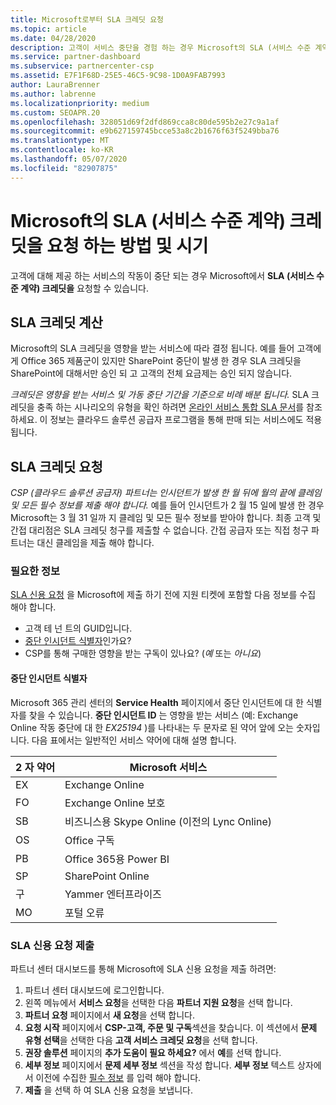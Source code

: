 ```yaml
---
title: Microsoft로부터 SLA 크레딧 요청
ms.topic: article
ms.date: 04/28/2020
description: 고객이 서비스 중단을 경험 하는 경우 Microsoft의 SLA (서비스 수준 계약) 크레딧을 요청 하는 이점, 제한 사항 및 절차를 알아보세요.
ms.service: partner-dashboard
ms.subservice: partnercenter-csp
ms.assetid: E7F1F68D-25E5-46C5-9C98-1D0A9FAB7993
author: LauraBrenner
ms.author: labrenne
ms.localizationpriority: medium
ms.custom: SEOAPR.20
ms.openlocfilehash: 328051d69f2dfd869cca8c80de595b2e27c9a1af
ms.sourcegitcommit: e9b627159745bcce53a8c2b1676f63f5249bba76
ms.translationtype: MT
ms.contentlocale: ko-KR
ms.lasthandoff: 05/07/2020
ms.locfileid: "82907875"
---
```

# <a name="how-and-when-to-request-a-service-level-agreement-sla-credit-from-microsoft"></a>Microsoft의 SLA (서비스 수준 계약) 크레딧을 요청 하는 방법 및 시기

고객에 대해 제공 하는 서비스의 작동이 중단 되는 경우 Microsoft에서 **SLA (서비스 수준 계약) 크레딧을** 요청할 수 있습니다.

## <a name="sla-credit-calculation"></a>SLA 크레딧 계산

Microsoft의 SLA 크레딧을 영향을 받는 서비스에 따라 결정 됩니다. 예를 들어 고객에 게 Office 365 제품군이 있지만 SharePoint 중단이 발생 한 경우 SLA 크레딧을 SharePoint에 대해서만 승인 되 고 고객의 전체 요금제는 승인 되지 않습니다.

*크레딧은 영향을 받는 서비스 및 가동 중단 기간을 기준으로 비례 배분 됩니다.* SLA 크레딧을 충족 하는 시나리오의 유형을 확인 하려면 [온라인 서비스 통합 SLA 문서](http://www.microsoftvolumelicensing.com/DocumentSearch.aspx?Mode=3&DocumentTypeId=37)를 참조 하세요. 이 정보는 클라우드 솔루션 공급자 프로그램을 통해 판매 되는 서비스에도 적용 됩니다.

## <a name="request-an-sla-credit"></a>SLA 크레딧 요청

*CSP (클라우드 솔루션 공급자) 파트너는 인시던트가 발생 한 월 뒤에 월의 끝에 클레임 및 모든 필수 정보를 제출 해야 합니다.* 예를 들어 인시던트가 2 월 15 일에 발생 한 경우 Microsoft는 3 월 31 일까 지 클레임 및 모든 필수 정보를 받아야 합니다. 최종 고객 및 간접 대리점은 SLA 크레딧 청구를 제출할 수 없습니다. 간접 공급자 또는 직접 청구 파트너는 대신 클레임을 제출 해야 합니다.

### <a name="required-information"></a>필요한 정보

[SLA 신용 요청](#submit-sla-credit-request) 을 Microsoft에 제출 하기 전에 지원 티켓에 포함할 다음 정보를 수집 해야 합니다.

- 고객 테 넌 트의 GUID입니다.
- [중단 인시던트 식별자](#outage-incident-identifier)인가요?
- CSP를 통해 구매한 영향을 받는 구독이 있나요? (*예* 또는 *아니요*)

#### <a name="outage-incident-identifier"></a>중단 인시던트 식별자

Microsoft 365 관리 센터의 **Service Health** 페이지에서 중단 인시던트에 대 한 식별자를 찾을 수 있습니다. **중단 인시던트 ID** 는 영향을 받는 서비스 (예: Exchange Online 작동 중단에 대 한 *EX25194* )를 나타내는 두 문자로 된 약어 앞에 오는 숫자입니다. 다음 표에서는 일반적인 서비스 약어에 대해 설명 합니다.

| 2 자 약어 | Microsoft 서비스 |
| ----------------------- | ----------------- |
| EX | Exchange Online |
| FO | Exchange Online 보호 |
| SB | 비즈니스용 Skype Online (이전의 Lync Online) |
| OS | Office 구독 |
| PB | Office 365용 Power BI |
| SP | SharePoint Online |
| 구 | Yammer 엔터프라이즈 |
| MO | 포털 오류 |

### <a name="submit-sla-credit-request"></a>SLA 신용 요청 제출

파트너 센터 대시보드를 통해 Microsoft에 SLA 신용 요청을 제출 하려면:

1. 파트너 센터 대시보드에 로그인합니다.
2. 왼쪽 메뉴에서 **서비스 요청**을 선택한 다음 **파트너 지원 요청**을 선택 합니다.
3. **파트너 요청** 페이지에서 **새 요청**을 선택 합니다.
4. **요청 시작** 페이지에서 **CSP-고객, 주문 및 구독**섹션을 찾습니다. 이 섹션에서 **문제 유형 선택**을 선택한 다음 **고객 서비스 크레딧 요청**을 선택 합니다.
5. **권장 솔루션** 페이지의 **추가 도움이 필요 하세요?** 에서 **예**를 선택 합니다.
6. **세부 정보** 페이지에서 **문제 세부 정보** 섹션을 작성 합니다. **세부 정보** 텍스트 상자에서 이전에 수집한 [필수 정보](#required-information) 를 입력 해야 합니다.
7. **제출** 을 선택 하 여 SLA 신용 요청을 보냅니다.
